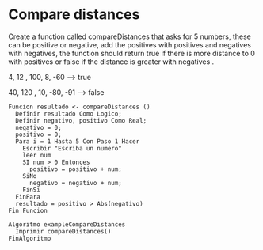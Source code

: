 # Compare distances

Create a function called compareDistances that asks for 5 numbers, these can be positive or negative, add the positives with positives and negatives with negatives, the function should return true if there is more distance to 0 with positives or false if the distance is greater with negatives .

4, 12 , 100, 8, -60 --> true

40, 120 , 10, -80, -91 --> false

    Funcion resultado <- compareDistances ()
      Definir resultado Como Logico;
      Definir negativo, positivo Como Real;
      negativo = 0;
      positivo = 0;
      Para i = 1 Hasta 5 Con Paso 1 Hacer
        Escribir "Escriba un numero"
        leer num
        SI num > 0 Entonces
          positivo = positivo + num;
        SiNo
          negativo = negativo + num;
        FinSi
      FinPara
      resultado = positivo > Abs(negativo)
    Fin Funcion

    Algoritmo exampleCompareDistances
      Imprimir compareDistances()
    FinAlgoritmo
